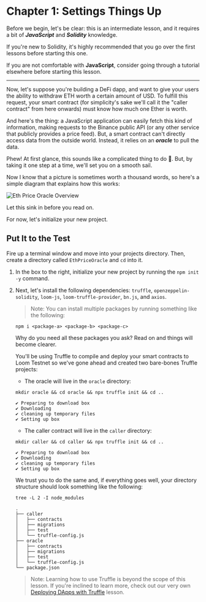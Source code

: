 # Chapter 1: Settings Things Up

Before we begin, let's be clear: this is an intermediate lesson, and it requires a bit of **_JavaScript_** and **_Solidity_** knowledge.

If you're new to Solidity, it's highly recommended that you go over the first lessons before starting this one.

If you are not comfortable with **JavaScript**, consider going through a tutorial elsewhere before starting this lesson.

---

Now, let's suppose you're building a DeFi dapp, and want to give your users the ability to withdraw ETH worth a certain amount of USD. To fulfill this request, your smart contract (for simplicity's sake we'll call it the "caller contract" from here onwards) must know how much one Ether is worth.

And here's the thing: a JavaScript application can easily fetch this kind of information, making requests to the Binance public API (or any other service that publicly provides a price feed). But, a smart contract can't directly access data from the outside world. Instead, it relies on an **_oracle_** to pull the data.

Phew! At first glance, this sounds like a complicated thing to do 🤯. But, by taking it one step at a time, we'll set you on a smooth sail.

Now I know that a picture is sometimes worth a thousand words, so here's a simple diagram that explains how this works:

![Eth Price Oracle Overview](https://cryptozombies.io/en/lesson/14/chapter/ASSET_PATH/static/image/lesson-14/EthPriceOracleOverview.png)

Let this sink in before you read on.

For now, let's initialize your new project.

## Put It to the Test

Fire up a terminal window and move into your projects directory. Then, create a directory called `EthPriceOracle` and `cd` into it.

1.  In the box to the right, initialize your new project by running the `npm init -y` command.
2.  Next, let's install the following dependencies: `truffle`, `openzeppelin-solidity`, `loom-js`, `loom-truffle-provider`, `bn.js`, and `axios`.

    > Note: You can install multiple packages by running something like the following:

    ```
    npm i <package-a> <package-b> <package-c>

    ```

    Why do you need all these packages you ask? Read on and things will become clearer.

    You'll be using Truffle to compile and deploy your smart contracts to Loom Testnet so we've gone ahead and created two bare-bones Truffle projects:

    - The oracle will live in the `oracle` directory:

    ```
    mkdir oracle && cd oracle && npx truffle init && cd ..

    ```

    ```
    ✔ Preparing to download box
    ✔ Downloading
    ✔ cleaning up temporary files
    ✔ Setting up box

    ```

    - The caller contract will live in the `caller` directory:

    ```
    mkdir caller && cd caller && npx truffle init && cd ..

    ```

    ```
    ✔ Preparing to download box
    ✔ Downloading
    ✔ cleaning up temporary files
    ✔ Setting up box

    ```

    We trust you to do the same and, if everything goes well, your directory structure should look something like the following:

    ```
    tree -L 2 -I node_modules

    ```

    ```
    .
    ├── caller
    │   ├── contracts
    │   ├── migrations
    │   ├── test
    │   └── truffle-config.js
    ├── oracle
    │   ├── contracts
    │   ├── migrations
    │   ├── test
    │   └── truffle-config.js
    └── package.json

    ```

    > Note: Learning how to use Truffle is beyond the scope of this lesson. If you're inclined to learn more, check out our very own [Deploying DApps with Truffle](https://cryptozombies.io/en/lesson/10) lesson.

